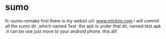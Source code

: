 # sumo
fc-sumo-remake
first there is my websit url:
www.mlcbjm.com
i will commit all the sumo dir ,which named Test.
the apk is under that dir, named test.apk .it can be use just move to your android phone.
this all!
